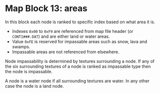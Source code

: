 # Map Block 13: areas

In this block each node is ranked to specific index based on what area it is.

- Indexes `0x00` to `0xF9` are referenced from map file header (or `CONTI###.DAT`) and are either land or water areas.
- Value `0xFE` is reserved for impassable areas such as snow, lava and swamps.
- Impassable areas are not referenced from elsewhere.

Node impassability is determined by textures surrounding a node. If any of the six surrounding textures of a node is ranked as impassable type then the node is impassable.

A node is a water node if all surrounding textures are water. In any other case the node is a land node.
